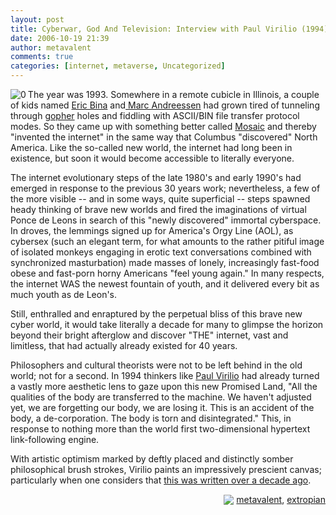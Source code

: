 ```yaml
---
layout: post
title: Cyberwar, God And Television: Interview with Paul Virilio (1994)
date: 2006-10-19 21:39
author: metavalent
comments: true
categories: [internet, metaverse, Uncategorized]
---
```

<!--Lead Photo --><a href="http://www.ctheory.net/articles.aspx?id=62"><img src="http://metavalent.info/images/ctheory.logo.jpg" border="0" alt="0" align="left" /></a><!-- Commentary -->The year was 1993. Somewhere in a remote cubicle in Illinois, a couple of kids named <a href="http://en.wikipedia.org/wiki/Eric_Bina">Eric Bina</a> and<a href="http://en.wikipedia.org/wiki/Marc_Andreessen"> Marc Andreessen</a> had grown tired of tunneling through <a href="http://en.wikipedia.org/wiki/Gopher_protocol">gopher</a> holes and fiddling with ASCII/BIN file transfer protocol modes. So they came up with something better called <a href="http://en.wikipedia.org/wiki/Image:Mosaic_browser_plaque_ncsa.jpg">Mosaic</a> and thereby "invented the internet" in the same way that Columbus "discovered" North America. Like the so-called new world, the internet had long been in existence, but soon it would become accessible to literally everyone. 

The internet evolutionary steps of the late 1980's and early 1990's had emerged in response to the previous 30 years work; nevertheless, a few of the more visible -- and in some ways, quite superficial -- steps spawned heady thinking of brave new worlds and fired the imaginations of virtual Ponce de Leons in search of this "newly discovered" immortal cyberspace. In droves, the lemmings signed up for America's Orgy Line (AOL), as cybersex (such an elegant term, for what amounts to the rather pitiful image of isolated monkeys engaging in erotic text conversations combined with synchronized masturbation) made masses of lonely, increasingly fast-food obese and fast-porn horny Americans "feel young again." In many respects, the internet WAS the newest fountain of youth, and it delivered every bit as much youth as de Leon's.

Still, enthralled and enraptured by the perpetual bliss of this brave new cyber world, it would take literally a decade for many to glimpse the horizon beyond their bright afterglow and discover "THE" internet, vast and limitless, that had actually already existed for 40 years.

Philosophers and cultural theorists were not to be left behind in the old world; not for a second. In 1994 thinkers like <a href="http://www.ctheory.net/articles.aspx?id=62">Paul Virilio</a> had already turned a vastly more aesthetic lens to gaze upon this new Promised Land, "All the qualities of the body are transferred to the machine. We haven't adjusted yet, we are forgetting our body, we are losing it. This is an accident of the body, a de-corporation. The body is torn and disintegrated." This, in response to nothing more than the world first two-dimensional hypertext link-following engine.

With artistic optimism marked by deftly placed and distinctly somber philosophical brush strokes, Virilio paints an impressively prescient canvas; particularly when one considers that <a href="http://www.ctheory.net/articles.aspx?id=62">this was written over a decade ago</a>.
<!-- Tags --><div align="right">

<img src="http://metavalent.info/images/technorati.bug.10x10.jpg" align="absbottom" border="0"/> <a href="http://technorati.com/tag/metavalent" rel="tag">metavalent</a>, <a href="http://technorati.com/tag/extropian" rel="tag">extropian</a>
</div><!-- //End Tags -->
